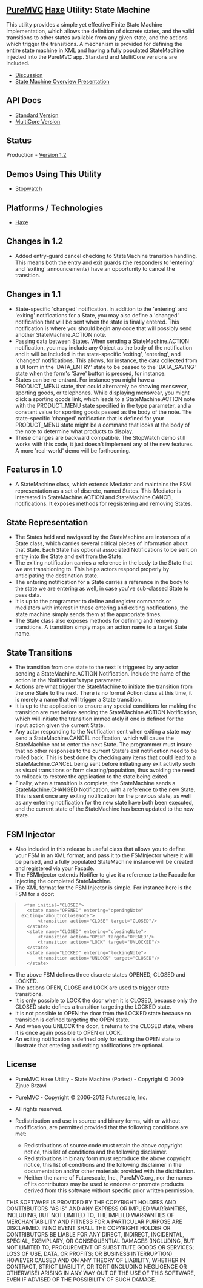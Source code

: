 ## [PureMVC](http://puremvc.github.com/) [Haxe](https://github.com/PureMVC/puremvc-haxe-standard-framework/wiki) Utility: State Machine
This utility provides a simple yet effective  Finite State Machine implementation, which allows the definition of discrete states, and the valid transitions to other states available from any given state, and the actions which trigger the transitions. A mechanism is provided for defining the entire state machine in XML and having a fully populated StateMachine injected into the PureMVC app. Standard and MultiCore versions are included.

* [Discussion](http://forums.puremvc.org/index.php?topic=889)
* [State Machine Overview Presentation](http://puremvc.tv/#P003/)

## API Docs
* [Standard Version](http://darkstar.puremvc.org/content_header.html?url=http://puremvc.org/pages/docs/Haxe/Utility_Haxe_StateMachine/doc-standard/&desc=PureMVC%20Standard%20Docs%20Haxe%20Utility:%20State%20Machine)
* [MultiCore Version](http://darkstar.puremvc.org/content_header.html?url=http://puremvc.org/pages/docs/Haxe/Utility_Haxe_StateMachine/doc-multicore/&desc=PureMVC%20MultiCore%20Docs%20Haxe%20Utility:%20State%20Machine)

## Status
Production - [Version 1.2](https://github.com/PureMVC/puremvc-haxe-util-statemachine/blob/master/VERSION)

## Demos Using This Utility
* [Stopwatch](https://github.com/PureMVC/puremvc-haxe-demo-xinf-stopwatch/wiki)

## Platforms / Technologies
* [Haxe](http://en.wikipedia.org/wiki/Haxe)

## Changes in 1.2
  * Added entry-guard cancel checking to StateMachine transition handling. This means both the entry and exit guards (the responders to 'entering' and 'exiting' announcements) have an opportunity to cancel the transition.

## Changes in 1.1
* State-specific 'changed' notification. In addition to the 'entering' and 'exiting' notifications for a State, you may also define a 'changed' notification that will be sent when the state is finally entered. This notification is where you should begin any code that will possibly send another StateMachine.ACTION note.
* Passing data between States. When sending a StateMachine.ACTION notification, you may include any Object as the body of the notification and it will be included in the state-specific 'exiting', 'entering', and 'changed' notifications. This allows, for instance, the data collected from a UI form in the 'DATA_ENTRY' state to be passed to the 'DATA_SAVING' state when the form's 'Save' button is pressed, for instance.
* States can be re-entrant. For instance you might have a PRODUCT_MENU state, that could alternately be showing menswear, sporting goods, or telephones. While displaying menswear, you might click a sporting goods link, which leads to a StateMachine.ACTION note with the PRODUCT_MENU state specified in the type parameter, and a constant value for sporting goods passed as the body of the note. The state-specific 'changed' notification that is defined for your PRODUCT_MENU state might be a command that looks at the body of the note to determine what products to display.
* These changes are backward compatible. The StopWatch demo still works with this code, it just doesn't implement any of the new features. A more 'real-world' demo will be forthcoming. 

## Features in 1.0
*  A StateMachine class, which extends Mediator and maintains the FSM representation as a set of discrete, named States. This Mediator is interested in StateMachine.ACTION and StateMachine.CANCEL notifications. It exposes methods for regsistering and removing States. 
    
## State Representation
* The States held and navigated by the StateMachine are instances of a State class, which carries several critical pieces of information about that State. Each State has optional associated Notifications to be sent on entry into the State and exit from the State. 
* The exiting notification carries a reference in the body to the State that we are transitioning to. This helps actors respond properly by anticipating the destination state. 
* The entering notification for a State carries a reference in the body to the state we are entering as well, in case you've sub-classed State to pass data.    
* It is up to the programmer to define and register commands or mediators with interest in these entering and exiting notifications, the state machine simply sends them at the appropriate times.
* The State class also exposes methods for defining and removing transitions. A transition simply maps an action name to a target State name. 
    
## State Transitions
* The transition from one state to the next is triggered by any actor sending a StateMachine.ACTION Notification. Include the name of the action in the Notification's type parameter.   
* Actions are what trigger the StateMachine to initiate the transition from the one State to the next. There is no formal Action class at this time, it is merely a name that will trigger a State transition.
* It is up to the application to ensure any special conditions for making the transition are met before sending the StateMachine.ACTION Notification, which will initiate the transition immediately if one is defined for the input action given the current State.  
* Any actor responding to the Notification sent when exiting a state may send a StateMachine.CANCEL notification, which will cause the StateMachine not to enter the next State.  The programmer  must insure that no other responses to the current State's exit notification need to be rolled back. This is best done by checking any items that could lead to a StateMachine.CANCEL being sent before initiating any exit activity such as visual transitions or form clearing/population, thus avoiding the need to rollback to restore the application to the state being exited.  
* Finally, when a transition is complete, the StateMachine sends a StateMachine.CHANGED Notification, with a reference to the new State. This is sent once any exiting notification for the previous state, as well as any entering notification for the new state have both been executed, and the current state of the StateMachine has been updated to the new state.
     
## FSM Injector
  * Also included in this release is useful class that allows you to define your FSM in an XML format, and pass it to the FSMInjector where it will be parsed, and a fully populated StateMachine instance will be created and registered via your Facade. 
* The FSMInjector extends Notifier to give it a reference to the Facade for injecting the completed StateMachine.
* The XML format for the FSM Injector is simple. For instance here is the FSM for a door:

>      <fsm initial="CLOSED">
>  		<state name="OPENED" entering="openingNote" exiting="aboutToCloseNote">
>  			<transition action="CLOSE" target="CLOSED"/>
>  		</state>
>  		<state name="CLOSED" entering="closingNote">
>  			<transition action="OPEN" target="OPENED"/>
>  			<transition action="LOCK" target="UNLOCKED"/>
>  		</state>
>  		<state name="LOCKED" entering="lockingNote">
>  			<transition action="UNLOCK" target="CLOSED"/>
>  		</state>
>  	</fsm>

* The above FSM defines three discrete states OPENED, CLOSED and LOCKED. 
* The actions OPEN, CLOSE and LOCK are used to trigger state transitions. 
* It is only possible to LOCK the door when it is CLOSED, because only the CLOSED state defines a transition targeting the LOCKED state.
* It is not possible to OPEN the door from the LOCKED state because no transition is defined targeting the OPEN state. 
* And when you UNLOCK the door, it returns to the CLOSED state, where it is once again possible to OPEN or LOCK.
* An exiting notification is defined only for exiting the OPEN state to illustrate that entering and exiting notifications are optional.

## License
* PureMVC Haxe Utility - State Machine (Ported) - Copyright © 2009 Zjnue Brzavi 
* PureMVC - Copyright © 2006-2012 Futurescale, Inc.
* All rights reserved.

* Redistribution and use in source and binary forms, with or without modification, are permitted provided that the following conditions are met:

  * Redistributions of source code must retain the above copyright notice, this list of conditions and the following disclaimer.
  * Redistributions in binary form must reproduce the above copyright notice, this list of conditions and the following disclaimer in the documentation and/or other materials provided with the distribution.
  * Neither the name of Futurescale, Inc., PureMVC.org, nor the names of its contributors may be used to endorse or promote products derived from this software without specific prior written permission.

THIS SOFTWARE IS PROVIDED BY THE COPYRIGHT HOLDERS AND CONTRIBUTORS "AS IS" AND ANY EXPRESS OR IMPLIED WARRANTIES, INCLUDING, BUT NOT LIMITED TO, THE IMPLIED WARRANTIES OF MERCHANTABILITY AND FITNESS FOR A PARTICULAR PURPOSE ARE DISCLAIMED. IN NO EVENT SHALL THE COPYRIGHT HOLDER OR CONTRIBUTORS BE LIABLE FOR ANY DIRECT, INDIRECT, INCIDENTAL, SPECIAL, EXEMPLARY, OR CONSEQUENTIAL DAMAGES (INCLUDING, BUT NOT LIMITED TO, PROCUREMENT OF SUBSTITUTE GOODS OR SERVICES; LOSS OF USE, DATA, OR PROFITS; OR BUSINESS INTERRUPTION) HOWEVER CAUSED AND ON ANY THEORY OF LIABILITY, WHETHER IN CONTRACT, STRICT LIABILITY, OR TORT (INCLUDING NEGLIGENCE OR OTHERWISE) ARISING IN ANY WAY OUT OF THE USE OF THIS SOFTWARE, EVEN IF ADVISED OF THE POSSIBILITY OF SUCH DAMAGE.